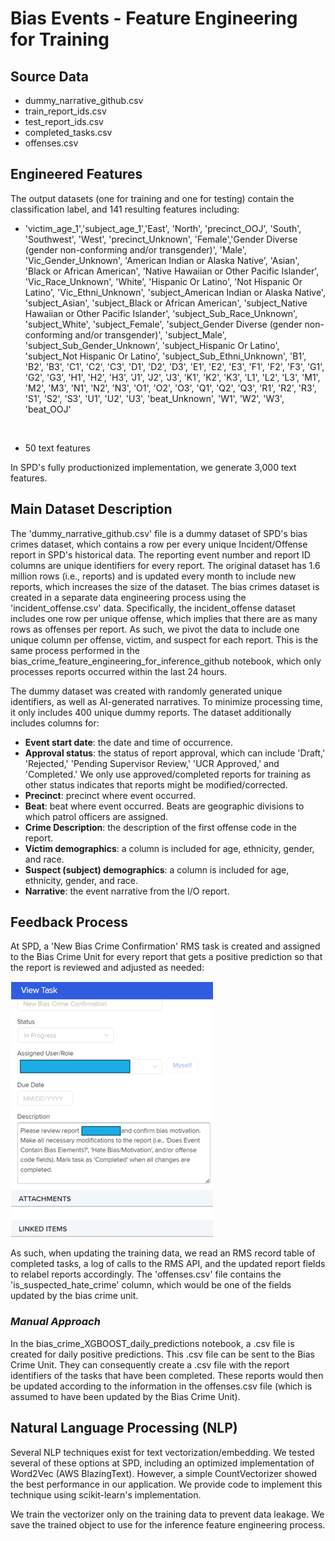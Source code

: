 # Bias Events - Feature Engineering for Training

## Source Data

- dummy_narrative_github.csv
- train_report_ids.csv
- test_report_ids.csv
- completed_tasks.csv
- offenses.csv

## Engineered Features

The output datasets (one for training and one for testing) contain the classification label, and 141 resulting features including:

- 'victim_age_1','subject_age_1','East', 'North', 'precinct_OOJ', 'South', 'Southwest', 'West', 'precinct_Unknown',
 'Female','Gender Diverse (gender non-conforming and/or transgender)', 'Male', 'Vic_Gender_Unknown',
 'American Indian or Alaska Native', 'Asian', 'Black or African American', 'Native Hawaiian or Other Pacific Islander',
 'Vic_Race_Unknown', 'White', 'Hispanic Or Latino', 'Not Hispanic Or Latino', 'Vic_Ethni_Unknown',
 'subject_American Indian or Alaska Native', 'subject_Asian', 'subject_Black or African American',
 'subject_Native Hawaiian or Other Pacific Islander', 'subject_Sub_Race_Unknown', 'subject_White',
 'subject_Female', 'subject_Gender Diverse (gender non-conforming and/or transgender)',
 'subject_Male', 'subject_Sub_Gender_Unknown', 'subject_Hispanic Or Latino', 'subject_Not Hispanic Or Latino',
 'subject_Sub_Ethni_Unknown', 'B1', 'B2', 'B3', 'C1', 'C2', 'C3', 'D1', 'D2', 'D3', 'E1', 'E2', 'E3', 'F1', 'F2',
 'F3', 'G1', 'G2', 'G3', 'H1', 'H2', 'H3', 'J1', 'J2', 'J3', 'K1', 'K2', 'K3', 'L1', 'L2', 'L3', 'M1', 'M2', 'M3',
 'N1', 'N2', 'N3', 'O1', 'O2', 'O3', 'Q1', 'Q2', 'Q3', 'R1', 'R2', 'R3', 'S1', 'S2', 'S3', 'U1', 'U2', 'U3',
 'beat_Unknown', 'W1', 'W2', 'W3', 'beat_OOJ'
 <br>
 
- 50 text features

In SPD's fully productionized implementation, we generate 3,000 text features.

## Main Dataset Description

The 'dummy_narrative_github.csv' file is a dummy dataset of SPD's bias crimes dataset, which contains a row per every unique Incident/Offense report in SPD's historical data. The reporting event number and report ID columns are unique identifiers for every report. The original dataset has 1.6 million rows (i.e., reports) and is updated every month to include new reports, which increases the size of the dataset. The bias crimes dataset is created in a separate data engineering process using the 'incident_offense.csv' data. Specifically, the incident_offense dataset includes one row per unique offense, which implies that there are as many rows as offenses per report. As such, we pivot the data to include one unique column per offense, victim, and suspect for each report. This is the same process performed in the bias_crime_feature_engineering_for_inference_github notebook, which only processes reports occurred within the last 24 hours.

The dummy dataset was created with randomly generated unique identifiers, as well as AI-generated narratives. To minimize processing time, it only includes 400 unique dummy reports. The dataset additionally includes columns for:

- __Event start date__: the date and time of occurrence.
- __Approval status__: the status of report approval, which can include 'Draft,' 'Rejected,' 'Pending Supervisor Review,' 'UCR Approved,' and 'Completed.' We only use approved/completed reports for training as other status indicates that reports might be modified/corrected.
- __Precinct__: precinct where event occurred.
- __Beat__: beat where event occurred. Beats are geographic divisions to which patrol officers are assigned. 
- __Crime Description__: the description of the first offense code in the report.
- __Victim demographics__: a column is included for age, ethnicity, gender, and race.
- __Suspect (subject) demographics__: a column is included for age, ethnicity, gender, and race.
- __Narrative__: the event narrative from the I/O report.

## Feedback Process

At SPD, a 'New Bias Crime Confirmation' RMS task is created and assigned to the Bias Crime Unit for every report that gets a positive prediction so that the report is reviewed and adjusted as needed: 

![Mark43 Task](./Attachments/Mark43_Task.png)

As such, when updating the training data, we read an RMS record table of completed tasks, a log of calls to the RMS API, and the updated report fields to relabel reports accordingly. The 'offenses.csv' file contains the 'is_suspected_hate_crime' column, which would be one of the fields updated by the bias crime unit.

### *Manual Approach*

In the bias_crime_XGBOOST_daily_predictions notebook, a .csv file is created for daily positive predictions. This .csv file can be sent to the Bias Crime Unit. They can consequently create a .csv file with the report identifiers of the tasks that have been completed. These reports would then be updated according to the information in the offenses.csv file (which is assumed to have been updated by the Bias Crime Unit). 

## Natural Language Processing (NLP)

Several NLP techniques exist for text vectorization/embedding. We tested several of these options at SPD, including an optimized implementation of Word2Vec (AWS BlazingText). However, a simple CountVectorizer showed the best performance in our application. We provide code to implement this technique using scikit-learn's implementation.

We train the vectorizer only on the training data to prevent data leakage. We save the trained object to use for the inference feature engineering process.